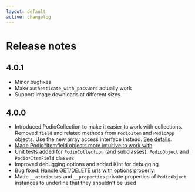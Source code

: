 ```yaml
---
layout: default
active: changelog
---
```

# Release notes

## 4.0.1

* Minor bugfixes
* Make `authenticate_with_password` actually work
* Support image downloads at different sizes

## 4.0.0

* Introduced PodioCollection to make it easier to work with collections. Removed `field` and related methods from `PodioItem` and `PodioApp` objects. Use the new array access interface instead. [See details]({{site.baseurl}}/objects).
* [Made Podio\*Itemfield objects more intuitive to work with]({{site.baseurl}}/items)
* Unit tests added for `PodioCollection` (and subclasses), `PodioObject` and `Podio*ItemField` classes
* Improved debugging options and added Kint for debugging
* Bug fixed: [Handle GET/DELETE urls with options properly.](https://github.com/podio/podio-php/commit/f1f81c0c8ff4584827bf63b5f023f659e536de5c)
* Made `__attributes` and `__properties` private properties of `PodioObject` instances to underline that they shouldn't be used
